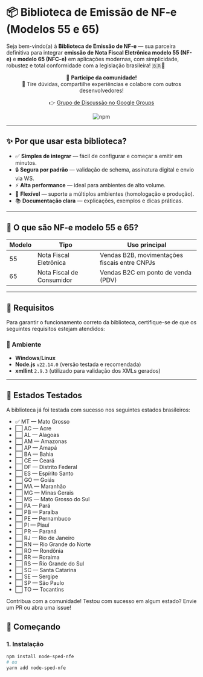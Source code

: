 # 📦 Biblioteca de Emissão de NF-e (Modelos 55 e 65)

Seja bem-vindo(a) à **Biblioteca de Emissão de NF-e** — sua parceira definitiva para integrar **emissão de Nota Fiscal Eletrônica modelo 55 (NF-e)** e **modelo 65 (NFC-e)** em aplicações modernas, com simplicidade, robustez e total conformidade com a legislação brasileira! 🇧🇷🚀

<div align="center">

📣 **Participe da comunidade!**  
💬 Tire dúvidas, compartilhe experiências e colabore com outros desenvolvedores!

👉 [Grupo de Discussão no Google Groups](https://groups.google.com/g/node-sped-nfe)

![npm](https://img.shields.io/npm/dw/seu-modulo-nfe)

</div>

---

## ✨ Por que usar esta biblioteca?

- ✅ **Simples de integrar** — fácil de configurar e começar a emitir em minutos.
- 🔒 **Segura por padrão** — validação de schema, assinatura digital e envio via WS.
- ⚡ **Alta performance** — ideal para ambientes de alto volume.
- 🧩 **Flexível** — suporte a múltiplos ambientes (homologação e produção).
- 📚 **Documentação clara** — explicações, exemplos e dicas práticas.

---

## 🧾 O que são NF-e modelo 55 e 65?

| Modelo | Tipo                         | Uso principal                                 |
|--------|------------------------------|-----------------------------------------------|
| 55     | Nota Fiscal Eletrônica       | Vendas B2B, movimentações fiscais entre CNPJs |
| 65     | Nota Fiscal de Consumidor    | Vendas B2C em ponto de venda (PDV)            |

---

## 📌 Requisitos

Para garantir o funcionamento correto da biblioteca, certifique-se de que os seguintes requisitos estejam atendidos:

### 🔧 Ambiente

- **Windows**/**Linux**
- **Node.js** `v22.14.0` (versão testada e recomendada)
- **xmllint** `2.9.3` (utilizado para validação dos XMLs gerados)

---

## 🧪 Estados Testados

A biblioteca já foi testada com sucesso nos seguintes estados brasileiros:

- ✅ MT — Mato Grosso
- ⬜ AC — Acre
- ⬜ AL — Alagoas
- ⬜ AM — Amazonas
- ⬜ AP — Amapá
- ⬜ BA — Bahia
- ⬜ CE — Ceará
- ⬜ DF — Distrito Federal
- ⬜ ES — Espírito Santo
- ⬜ GO — Goiás
- ⬜ MA — Maranhão
- ⬜ MG — Minas Gerais
- ⬜ MS — Mato Grosso do Sul
- ⬜ PA — Pará
- ⬜ PB — Paraíba
- ⬜ PE — Pernambuco
- ⬜ PI — Piauí
- ⬜ PR — Paraná
- ⬜ RJ — Rio de Janeiro
- ⬜ RN — Rio Grande do Norte
- ⬜ RO — Rondônia
- ⬜ RR — Roraima
- ⬜ RS — Rio Grande do Sul
- ⬜ SC — Santa Catarina
- ⬜ SE — Sergipe
- ⬜ SP — São Paulo
- ⬜ TO — Tocantins

Contribua com a comunidade! Testou com sucesso em algum estado? Envie um PR ou abra uma issue!

## 🚀 Começando

### 1. Instalação

```bash
npm install node-sped-nfe
# ou
yarn add node-sped-nfe
